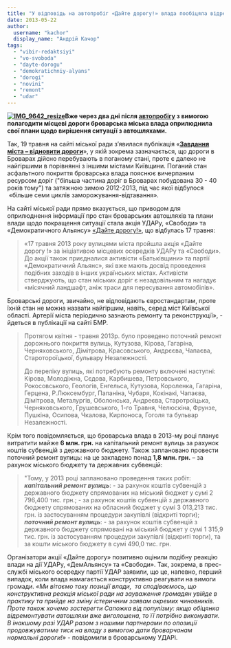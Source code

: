```yaml
---
title: "У відповідь на автопробіг «Дайте дорогу!» влада пообіцяла відремонтувати 33 вулиці"
date: 2013-05-22
author: 
  username: "kachor"
  display_name: "Андрій Качор"
tags: 
  - "vibir-redaktsiyi"
  - "vo-svoboda"
  - "dayte-dorogu"
  - "demokratichniy-alyans"
  - "dorogi"
  - "novini"
  - "remont"
  - "udar"
---
```


**[![IMG_9642_resize](https://mpz.brovary.org/wp-content/uploads/2013/05/IMG_9642_resize.jpg)](https://mpz.brovary.org/wp-content/uploads/2013/05/IMG_9642_resize.jpg)Вже через два дні після [автопробігу](https://mpz.brovary.org/pid-chas-aktsiyi-dayte-dorogu-vlada-provela-obryad-pokrashhennya-yami/) з вимогою полагодити місцеві дороги броварська міська влада оприлюднила свої плани щодо вирішення ситуації з автошляхами.**

Так, 19 травня на сайті міської ради з’явилася публікація «[**Завдання міста – відновити дороги**](http://brovary-rada.gov.ua/zavdannya-m%D1%96sta-v%D1%96dnoviti-dorogi)», у якій зокрема зазначається, що дороги в Броварах дійсно перебувають в поганому стані, проте є далеко не найгіршими в порівнянні з іншими містами Київщини. Поганий стан асфальтного покриття броварська влада пояснює вичерпаним ресурсом доріг ("більша частина доріг в Броварах побудована 30 - 40 років тому") та затяжною зимою 2012-2013, під час якої відбулося  «більше семи циклів заморожування-відтавання».

На сайті міської ради прямо вказується, що приводом для оприлюднення інформації про стан броварських автошляхів та плани влади щодо покращення ситуації стала акція УДАРу, «Свободи» та «Демократичного Альянсу» [«Дайте дорогу!»](https://mpz.brovary.org/pid-chas-aktsiyi-dayte-dorogu-vlada-provela-obryad-pokrashhennya-yami/), що відбулась 17 травня:

> «17 травня 2013 року вулицями міста пройшла акція «Дайте дорогу !» за ініціативою місцевих осередків УДАРу та «Свободи». До акції також приєдналися активісти «Батьківщини» та партії «Демократичний Альянс», які вже мають досвід проведення подібних заходів в інших українських містах. Активісти стверджують, що стан міських доріг є незадовільним та нагадує «місячний ландшафт, аніж траси для пересування автомобілів».

Броварські дороги, звичайно, не відповідають євростандартам, проте їхній стан не можна назвати найгіршим, навіть, серед міст Київської області. Артерії міста періодично зазнають ремонту та реконструкції», - йдеться в публікації на сайті БМР.

> Протягом квітня - травня 2013р. було проведено поточний ремонт дорожнього покриття вулиць, Кутузова, Кірова, Гагаріна, Черняховського, Дімітрова, Красовського, Андрєєва, Чапаєва, Старотороїцької, бульвару Незалежності.
> 
> До переліку вулиць, які потребують ремонту включені наступні: Кірова, Молодіжна, Сєдова, Карбишева, Петровського, Рокосовського, Геологів, Енгельса, Кутузова, Короленка, Гагаріна, Герцена, Р.Люксембург, Папаніна, Чубаря, Кокінакі, Чапаєва, Дімітрова, Металургів, Оболонська, Андреєва, Старотроїцька, Черняховського, Грушевського, 1-го Травня, Челюскіна, Фрунзе, Пушкіна, Осипова, Чкалова, Кирпоноса, Гоголя та бульвар Незалежності.

Крім того повідомляється, що броварська влада в 2013-му році планує витратити майже **6 млн. грн.** на капітальний ремонт вулиць за рахунок коштів субвенцій з державного бюджету. Також заплановано провести поточний ремонт вулиць: на це закладено понад **1,8 млн. грн.** – за рахунок міського бюджету та державних субвенцій:

> "Тому, у 2013 році заплановано проведення таких робіт: _**капітальний ремонт вулиць**_: - за рахунок коштів субвенцій з державного бюджету спрямованих на міський бюджет у сумі 2 796,400 тис. грн.; - за рахунок коштів субвенцій з державного бюджету спрямованих на обласний бюджет у сумі 3 013,213 тис. грн. із застосуванням процедури закупівлі (відкриті торги); _**поточний ремонт вулиць**_: - за рахунок коштів субвенцій з державного бюджету спрямовані на міський бюджет у сумі 1 315,9 тис. грн. із застосуванням процедури закупівлі (відкриті торги), та за кошти міського бюджету в сумі 490,0 тис. грн.

Організатори акції «Дайте дорогу» позитивно оцінили подібну реакцію влади на дії УДАРу, «ДемАльянсу» та «Свободи». Так, зокрема, в прес-службі міського осередку партії УДАР заявили, що це, напевно, перший випадок, коли влада намагається конструктивно реагувати на вимоги громади. _«Ми вітаємо таку позиції влади,  та сподіваємось, що конструктивна реакція міської ради на зауваження громадян увійде в практику та прийде на зміну істеричним заявам окремих чиновників. Проте також хочемо застерегти Сапожка від популізму: якщо обіцянка відремонтувати автошляхи вже виголошена, то її потрібно виконувати. В інакшому разі УДАР разом з нашими партнерами по опозиції продовжуватиме тиск на владу з вимогою дати броварчанам нормальні дороги!»_ - повідомили в броварському УДАРі.
